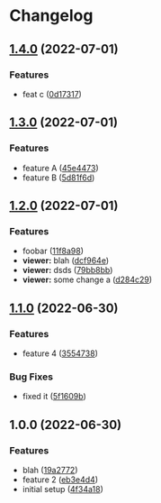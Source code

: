 # Changelog

## [1.4.0](https://github.com/achamas-playco/continuous-test/compare/v1.3.0...v1.4.0) (2022-07-01)


### Features

* feat c ([0d17317](https://github.com/achamas-playco/continuous-test/commit/0d17317109ff4b47dd62e143ee1aa2f5b944835e))

## [1.3.0](https://github.com/achamas-playco/continuous-test/compare/v1.2.0...v1.3.0) (2022-07-01)


### Features

* feature A ([45e4473](https://github.com/achamas-playco/continuous-test/commit/45e4473cecbe9ce83aac3f0357b4afa199c15de9))
* feature B ([5d81f6d](https://github.com/achamas-playco/continuous-test/commit/5d81f6d330ecd89f4b39e89af4d8ee34c9a8b264))

## [1.2.0](https://github.com/achamas-playco/continuous-test/compare/v1.1.0...v1.2.0) (2022-07-01)


### Features

* foobar ([11f8a98](https://github.com/achamas-playco/continuous-test/commit/11f8a9810bb865172126d28531311a5616d52d87))
* **viewer:** blah ([dcf964e](https://github.com/achamas-playco/continuous-test/commit/dcf964e725e0e9fbf2e94adc1a79f16e1a16c35b))
* **viewer:** dsds ([79bb8bb](https://github.com/achamas-playco/continuous-test/commit/79bb8bb174262e42399fffed374e09d7b4016624))
* **viewer:** some change a ([d284c29](https://github.com/achamas-playco/continuous-test/commit/d284c295577f1f7ac5a9b894f0062bd4986f0f12))

## [1.1.0](https://github.com/achamas-playco/continuous-test/compare/v1.0.0...v1.1.0) (2022-06-30)


### Features

* feature 4 ([3554738](https://github.com/achamas-playco/continuous-test/commit/35547386fcfe60abe1fe98be14047af7e60260c0))


### Bug Fixes

* fixed it ([5f1609b](https://github.com/achamas-playco/continuous-test/commit/5f1609bda7cdaeeb776942bfff886493292cd27d))

## 1.0.0 (2022-06-30)


### Features

* blah ([19a2772](https://github.com/achamas-playco/continuous-test/commit/19a2772ce5948629106bdc357d27beca67ee7da9))
* feature 2 ([eb3e4d4](https://github.com/achamas-playco/continuous-test/commit/eb3e4d4d699c36cca3ff017c34defdd2282f6332))
* initial setup ([4f34a18](https://github.com/achamas-playco/continuous-test/commit/4f34a18824834707cf4e8ae2848ee195774f54c0))
